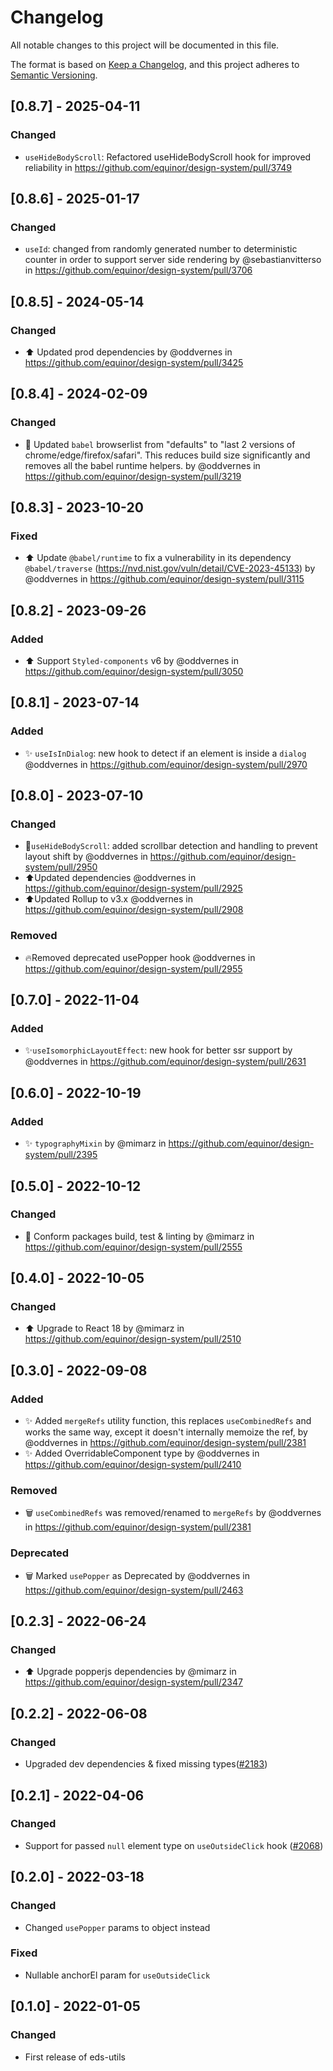 # Changelog

All notable changes to this project will be documented in this file.

The format is based on [Keep a Changelog](https://keepachangelog.com/en/1.0.0/),
and this project adheres to [Semantic Versioning](https://semver.org/spec/v2.0.0.html).

## [0.8.7] - 2025-04-11

### Changed

- `useHideBodyScroll`: Refactored useHideBodyScroll hook for improved reliability in https://github.com/equinor/design-system/pull/3749

## [0.8.6] - 2025-01-17

### Changed

- `useId`: changed from randomly generated number to deterministic counter in order to support server side rendering by @sebastianvitterso in https://github.com/equinor/design-system/pull/3706

## [0.8.5] - 2024-05-14

### Changed

- ⬆️ Updated prod dependencies by @oddvernes in https://github.com/equinor/design-system/pull/3425

## [0.8.4] - 2024-02-09

### Changed

- 🔧 Updated `babel` browserlist from "defaults" to "last 2 versions of chrome/edge/firefox/safari". This reduces build size significantly and removes all the babel runtime helpers. by @oddvernes in https://github.com/equinor/design-system/pull/3219

## [0.8.3] - 2023-10-20

### Fixed

- ⬆️ Update `@babel/runtime` to fix a vulnerability in its dependency `@babel/traverse` (https://nvd.nist.gov/vuln/detail/CVE-2023-45133) by @oddvernes in https://github.com/equinor/design-system/pull/3115

## [0.8.2] - 2023-09-26

### Added

- ⬆️ Support `Styled-components` v6 by @oddvernes in https://github.com/equinor/design-system/pull/3050

## [0.8.1] - 2023-07-14

### Added

- ✨ `useIsInDialog`: new hook to detect if an element is inside a `dialog` @oddvernes in https://github.com/equinor/design-system/pull/2970

## [0.8.0] - 2023-07-10

### Changed

- 💄`useHideBodyScroll`: added scrollbar detection and handling to prevent layout shift by @oddvernes in https://github.com/equinor/design-system/pull/2950
- ⬆️Updated dependencies @oddvernes in https://github.com/equinor/design-system/pull/2925
- ⬆️Updated Rollup to v3.x @oddvernes in https://github.com/equinor/design-system/pull/2908

### Removed

- 🔥Removed deprecated usePopper hook @oddvernes in https://github.com/equinor/design-system/pull/2955

## [0.7.0] - 2022-11-04

### Added

- ✨`useIsomorphicLayoutEffect`: new hook for better ssr support by @oddvernes in https://github.com/equinor/design-system/pull/2631

## [0.6.0] - 2022-10-19

### Added

- ✨ `typographyMixin` by @mimarz in https://github.com/equinor/design-system/pull/2395

## [0.5.0] - 2022-10-12

### Changed

- 🔧 Conform packages build, test & linting by @mimarz in https://github.com/equinor/design-system/pull/2555

## [0.4.0] - 2022-10-05

### Changed

- ⬆️ Upgrade to React 18 by @mimarz in https://github.com/equinor/design-system/pull/2510

## [0.3.0] - 2022-09-08

### Added

- ✨ Added `mergeRefs` utility function, this replaces `useCombinedRefs` and works the same way, except it doesn't internally memoize the ref, by @oddvernes in https://github.com/equinor/design-system/pull/2381
- ✨ Added OverridableComponent type by @oddvernes in https://github.com/equinor/design-system/pull/2410

### Removed

- 🗑️ `useCombinedRefs` was removed/renamed to `mergeRefs` by @oddvernes in https://github.com/equinor/design-system/pull/2381

### Deprecated

- 🗑️ Marked `usePopper` as Deprecated by @oddvernes in https://github.com/equinor/design-system/pull/2463

## [0.2.3] - 2022-06-24

### Changed

- ⬆️ Upgrade popperjs dependencies by @mimarz in https://github.com/equinor/design-system/pull/2347

## [0.2.2] - 2022-06-08

### Changed

- Upgraded dev dependencies & fixed missing types([#2183](https://github.com/equinor/design-system/pull/2183))

## [0.2.1] - 2022-04-06

### Changed

- Support for passed `null` element type on `useOutsideClick` hook ([#2068](https://github.com/equinor/design-system/issues/2068))

## [0.2.0] - 2022-03-18

### Changed

- Changed `usePopper` params to object instead

### Fixed

- Nullable anchorEl param for `useOutsideClick`

## [0.1.0] - 2022-01-05

### Changed

- First release of eds-utils
